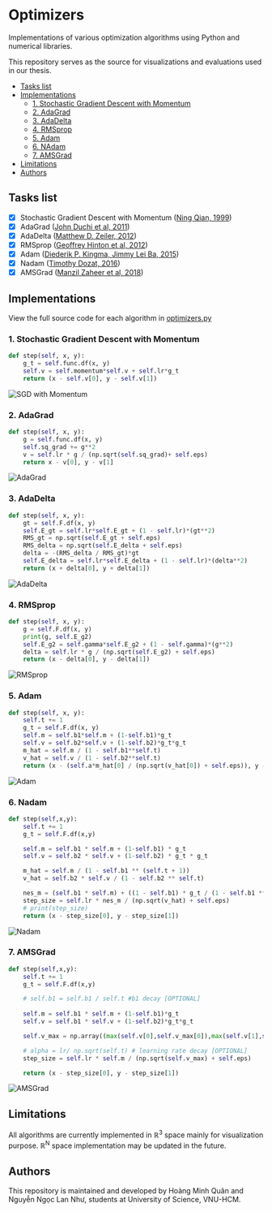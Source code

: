 # Optimizers
Implementations of various optimization algorithms using Python and numerical libraries.

This repository serves as the source for visualizations and evaluations used in our thesis.
- [Tasks list](#tasks-list)
- [Implementations](#implementations)
  - [1. Stochastic Gradient Descent with Momentum](#1-stochastic-gradient-descent-with-momentum)
  - [2. AdaGrad](#2-adagrad)
  - [3. AdaDelta](#3-adadelta)
  - [4. RMSprop](#4-rmsprop)
  - [5. Adam](#5-adam)
  - [6. NAdam](#6-nadam)
  - [7. AMSGrad](#7-amsgrad)
- [Limitations](#limitations)
- [Authors](#authors)

## Tasks list
- [X] Stochastic Gradient Descent with Momentum ([Ning Qian, 1999](https://citeseerx.ist.psu.edu/viewdoc/download?doi=10.1.1.57.5612&rep=rep1&type=pdf))
- [X] AdaGrad ([John Duchi et al, 2011](https://www.jmlr.org/papers/volume12/duchi11a/duchi11a.pdf))
- [X] AdaDelta ([Matthew D. Zeiler, 2012](https://arxiv.org/pdf/1212.5701.pdf))
- [X] RMSprop ([Geoffrey Hinton et al, 2012](https://www.cs.toronto.edu/~tijmen/csc321/slides/lecture_slides_lec6.pdf))
- [X] Adam ([Diederik P. Kingma, Jimmy Lei Ba, 2015](https://arxiv.org/pdf/1412.6980.pdf))
- [X] Nadam ([Timothy Dozat, 2016](https://openreview.net/pdf/OM0jvwB8jIp57ZJjtNEZ.pdf))
- [X] AMSGrad ([Manzil Zaheer et al, 2018](https://openreview.net/pdf?id=ryQu7f-RZ))

## Implementations
View the full source code for each algorithm in [optimizers.py](https://github.com/hoangminhquan-lhsdt/optimizers/blob/main/optimizers.py)
### 1. Stochastic Gradient Descent with Momentum
```python
def step(self, x, y):
	g_t = self.func.df(x, y)
	self.v = self.momentum*self.v + self.lr*g_t
	return (x - self.v[0], y - self.v[1])
```
![SGD with Momentum](gifs/Rosenbrock/Momentum.gif)

### 2. AdaGrad
```python
def step(self, x, y):
	g = self.func.df(x, y)
	self.sq_grad += g**2
	v = self.lr * g / (np.sqrt(self.sq_grad)+ self.eps)
	return x - v[0], y - v[1]
```
![AdaGrad](gifs/Rosenbrock/AdaGrad.gif)

### 3. AdaDelta
```python
def step(self, x, y):
	gt = self.F.df(x, y)
	self.E_gt = self.lr*self.E_gt + (1 - self.lr)*(gt**2)
	RMS_gt = np.sqrt(self.E_gt + self.eps)
	RMS_delta = np.sqrt(self.E_delta + self.eps)
	delta = -(RMS_delta / RMS_gt)*gt
	self.E_delta = self.lr*self.E_delta + (1 - self.lr)*(delta**2)
	return (x + delta[0], y + delta[1])
```
![AdaDelta](gifs/Rosenbrock/AdaDelta.gif)

### 4. RMSprop
```python
def step(self, x, y):
	g = self.F.df(x, y)
	print(g, self.E_g2)
	self.E_g2 = self.gamma*self.E_g2 + (1 - self.gamma)*(g**2)
	delta = self.lr * g / (np.sqrt(self.E_g2) + self.eps)
	return (x - delta[0], y - delta[1])
```
![RMSprop](gifs/Rosenbrock/RMSprop.gif)


### 5. Adam
```python
def step(self, x, y):
	self.t += 1
	g_t = self.F.df(x, y)
	self.m = self.b1*self.m + (1-self.b1)*g_t
	self.v = self.b2*self.v + (1-self.b2)*g_t*g_t
	m_hat = self.m / (1 - self.b1**self.t)
	v_hat = self.v / (1 - self.b2**self.t)
	return (x - (self.a*m_hat[0] / (np.sqrt(v_hat[0]) + self.eps)), y - (self.a*m_hat[1] / (np.sqrt(v_hat[1]) + self.eps)))
```
![Adam](gifs/Rosenbrock/Adam.gif)

### 6. Nadam
```python
def step(self,x,y):
	self.t += 1
	g_t = self.F.df(x,y)

	self.m = self.b1 * self.m + (1-self.b1) * g_t
	self.v = self.b2 * self.v + (1-self.b2) * g_t * g_t

	m_hat = self.m / (1 - self.b1 ** (self.t + 1))
	v_hat = self.b2 * self.v / (1 - self.b2 ** self.t)

	nes_m = (self.b1 * self.m) + ((1 - self.b1) * g_t / (1 - self.b1 ** self.t))
	step_size = self.lr * nes_m / (np.sqrt(v_hat) + self.eps)
	# print(step_size)
	return (x - step_size[0], y - step_size[1])
```
![Nadam](gifs/Rosenbrock/Nadam.gif)

### 7. AMSGrad
```python
def step(self,x,y):
	self.t += 1
	g_t = self.F.df(x,y)

	# self.b1 = self.b1 / self.t #b1 decay [OPTIONAL]
	
	self.m = self.b1 * self.m + (1-self.b1)*g_t
	self.v = self.b1 * self.v + (1-self.b2)*g_t*g_t

	self.v_max = np.array((max(self.v[0],self.v_max[0]),max(self.v[1],self.v_max[1])))

	# alpha = lr/ np.sqrt(self.t) # learning rate decay [OPTIONAL]
	step_size = self.lr * self.m / (np.sqrt(self.v_max) + self.eps)

	return (x - step_size[0], y - step_size[1])
```
![AMSGrad](gifs/Rosenbrock/AMSGrad.gif)


## Limitations
All algorithms are currently implemented in ℝ<sup>3</sup> space mainly for visualization purpose. ℝ<sup>N</sup> space implementation may be updated in the future.

## Authors
This repository is maintained and developed by Hoàng Minh Quân and Nguyễn Ngọc Lan Như, students at University of Science, VNU-HCM.

